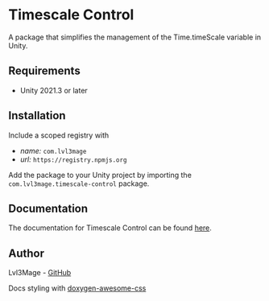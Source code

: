 ﻿[//]: # (/mainpage)

# Timescale Control
A package that simplifies the management of the Time.timeScale variable in Unity.
## Requirements
- Unity 2021.3 or later

## Installation
Include a scoped registry with
- _name:_ `com.lvl3mage`
- _url:_ `https://registry.npmjs.org`

Add the package to your Unity project by importing the `com.lvl3mage.timescale-control` package.
## Documentation
The documentation for Timescale Control can be found [here](https://lvl3mage.github.io/TimeScaleControl).

## Author
Lvl3Mage - [GitHub](https://github.com/lvl3mage)

Docs styling with [doxygen-awesome-css](https://github.com/jothepro/doxygen-awesome-css)
